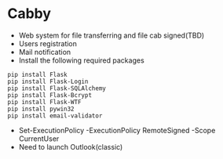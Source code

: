 # Cabby
 - Web system for file transferring and file cab signed(TBD)
 - Users registration
 - Mail notification
 - Install the following required packages
```
pip install Flask
pip install Flask-Login
pip install Flask-SQLAlchemy
pip install Flask-Bcrypt
pip install Flask-WTF
pip install pywin32
pip install email-validator
```
 - Set-ExecutionPolicy -ExecutionPolicy RemoteSigned -Scope CurrentUser
 - Need to launch Outlook(classic)